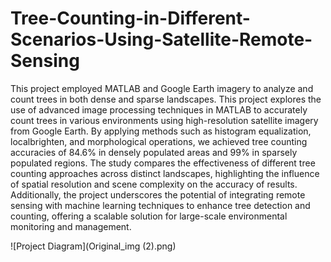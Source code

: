 # Tree-Counting-in-Different-Scenarios-Using-Satellite-Remote-Sensing
This project employed MATLAB and Google Earth imagery to analyze and count trees in both dense and sparse landscapes. 
This project explores the use of advanced image processing techniques in MATLAB to accurately count trees in various environments using high-resolution satellite imagery from Google Earth. By applying methods such as histogram equalization, localbrighten, and morphological operations, we achieved tree counting accuracies of 84.6% in densely populated areas and 99% in sparsely populated regions. The study compares the effectiveness of different tree counting approaches across distinct landscapes, highlighting the influence of spatial resolution and scene complexity on the accuracy of results. Additionally, the project underscores the potential of integrating remote sensing with machine learning techniques to enhance tree detection and counting, offering a scalable solution for large-scale environmental monitoring and management.

![Project Diagram](Original_img (2).png)

